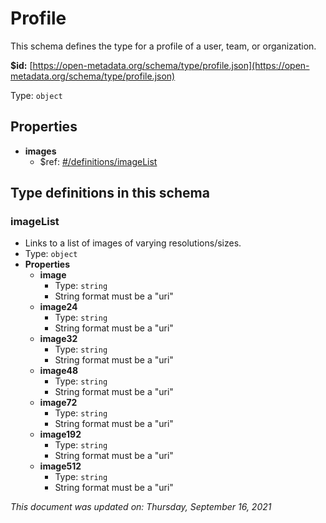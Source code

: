# Profile

This schema defines the type for a profile of a user, team, or organization.

**$id:** [https://open-metadata.org/schema/type/profile.json](https://open-metadata.org/schema/type/profile.json)

Type: `object`

## Properties

* **images**
  * $ref: [\#/definitions/imageList](profile.md#imagelist)

## Type definitions in this schema

### imageList

* Links to a list of images of varying resolutions/sizes.
* Type: `object`
* **Properties**
  * **image**
    * Type: `string`
    * String format must be a "uri"
  * **image24**
    * Type: `string`
    * String format must be a "uri"
  * **image32**
    * Type: `string`
    * String format must be a "uri"
  * **image48**
    * Type: `string`
    * String format must be a "uri"
  * **image72**
    * Type: `string`
    * String format must be a "uri"
  * **image192**
    * Type: `string`
    * String format must be a "uri"
  * **image512**
    * Type: `string`
    * String format must be a "uri"

_This document was updated on: Thursday, September 16, 2021_

